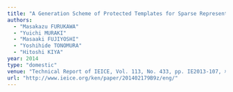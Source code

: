 ```yaml
---
title: "A Generation Scheme of Protected Templates for Sparse Representation-based Face Recognition"
authors:
  - "Masakazu FURUKAWA"
  - "Yuichi MURAKI"
  - "Masaaki FUJIYOSHI"
  - "Yoshihide TONOMURA"
  - "Hitoshi KIYA"
year: 2014
type: "domestic"
venue: "Technical Report of IEICE, Vol. 113, No. 433, pp. IE2013-107, 札幌市北区, 2014-02-17."
url: "http://www.ieice.org/ken/paper/201402179B9z/eng/"
---
```


